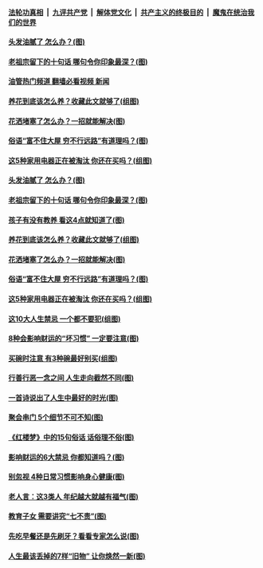 ####  [法轮功真相](../../../../basic/blob/master/README.md?t=11150001) &nbsp;|&nbsp; [九评共产党](../../../../9ping.md/blob/master/README.md?t=11150001) &nbsp;|&nbsp; [解体党文化](../../../../jtdwh.md/blob/master/README.md?t=11150001)  &nbsp;|&nbsp; [共产主义的终极目的](../../../../gczydzjmd.md/blob/master/README.md?t=11150001) &nbsp;|&nbsp; [魔鬼在统治我们的世界](../../../../mgztzwmdsj.md/blob/master/README.md?t=11150001) 

#### [头发油腻了 怎么办？(图)](../pages/p8/1021596.md?t=11150001) 

#### [老祖宗留下的十句话 哪句令你印象最深？(图)](../pages/p8/1021629.md?t=11150001) 

#### [油管热门频道 翻墙必看视频 新闻](http://129.146.143.75:81/youtube.html?11150001)

#### [养花到底该怎么养？收藏此文就够了(组图)](../pages/p8/1021590.md?t=11150001) 

#### [花洒堵塞了怎么办？一招就能解决(图)](../pages/p8/1021551.md?t=11150001) 

#### [俗语“富不住大屋 穷不行远路”有道理吗？(图)](../pages/p8/1021539.md?t=11150001) 

#### [这5种家用电器正在被淘汰 你还在买吗？(组图)](../pages/p8/1021510.md?t=11150001) 

#### [头发油腻了 怎么办？(图)](../pages/p8/1021596.md?t=11150001) 

#### [老祖宗留下的十句话 哪句令你印象最深？(图)](../pages/p8/1021629.md?t=11150001) 

#### [孩子有没有教养 看这4点就知道了(图)](../pages/p8/1021598.md?t=11150001) 

#### [养花到底该怎么养？收藏此文就够了(组图)](../pages/p8/1021590.md?t=11150001) 

#### [花洒堵塞了怎么办？一招就能解决(图)](../pages/p8/1021551.md?t=11150001) 

#### [俗语“富不住大屋 穷不行远路”有道理吗？(图)](../pages/p8/1021539.md?t=11150001) 

#### [这5种家用电器正在被淘汰 你还在买吗？(组图)](../pages/p8/1021510.md?t=11150001) 

#### [这10大人生禁忌 一个都不要犯(组图)](../pages/p8/1021361.md?t=11150001) 

#### [8种会影响财运的“坏习惯” 一定要注意(图)](../pages/p8/1021478.md?t=11150001) 

#### [买碗时注意 有3种碗最好别买(组图)](../pages/p8/1021395.md?t=11150001) 

#### [行善行恶一念之间 人生走向截然不同(图)](../pages/p8/1021430.md?t=11150001) 

#### [一首诗说出了人生中最好的时光(图)](../pages/p8/1021359.md?t=11150001) 

#### [聚会串门 5个细节不可不知(图)](../pages/p8/1021297.md?t=11150001) 

#### [《红楼梦》中的15句俗话 话俗理不俗(图)](../pages/p8/1021309.md?t=11150001) 

#### [影响财运的6大禁忌 你都知道吗？(图)](../pages/p8/1021210.md?t=11150001) 

#### [别忽视 4种日常习惯影响身心健康(图)](../pages/p8/1021110.md?t=11150001) 

#### [老人言：这3类人 年纪越大就越有福气(图)](../pages/p8/1021164.md?t=11150001) 

#### [教育子女 需要讲究“七不责”(图)](../pages/p8/1021149.md?t=11150001) 

#### [先吃早餐还是先刷牙？看看专家怎么说(图)](../pages/p8/1021105.md?t=11150001) 

#### [人生最该丢掉的7样“旧物” 让你焕然一新(图)](../pages/p8/1020971.md?t=11150001) 

<img src='http://gfw-breaker.win/goodnews/indexes/p8.md' width='0px' height='0px'/>
